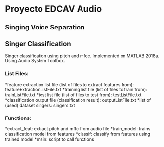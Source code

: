 # Proyecto EDCAV Audio
## Singing Voice Separation

## Singer Classification
Singer classification using pitch and mfcc.
Implemented on MATLAB 2018a. Using Audio System Toolbox. 
### List Files:
*feature extraction list file (list of files to extract features from): featureExtractionListFile.txt
*training list file (list of files to train from): trainListFile.txt
*test list file (list of files to test from): testListFile.txt
*classification output file (classification result): outputListFile.txt
*list of (used) dataset singers: singers.txt
### Functions:
*extract_feat: extract pitch and mffc from audio file
*train_model: trains classification model from features
*classif: classify from features using trained model
*main: script to call functions
